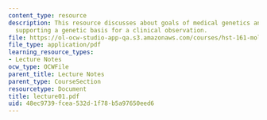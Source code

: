 ```yaml
---
content_type: resource
description: This resource discusses about goals of medical genetics and evidence
  supporting a genetic basis for a clinical observation.
file: https://ol-ocw-studio-app-qa.s3.amazonaws.com/courses/hst-161-molecular-biology-and-genetics-in-modern-medicine-fall-2007/48ec9739fcea532d1f78b5a97650eed6_lecture01.pdf
file_type: application/pdf
learning_resource_types:
- Lecture Notes
ocw_type: OCWFile
parent_title: Lecture Notes
parent_type: CourseSection
resourcetype: Document
title: lecture01.pdf
uid: 48ec9739-fcea-532d-1f78-b5a97650eed6
---
```

